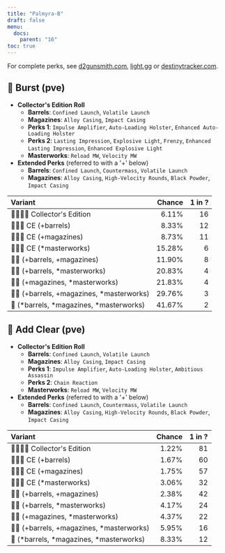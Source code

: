 ```yaml
---
title: "Palmyra-B"
draft: false
menu:
  docs:
    parent: "16"
toc: true
---
```


For complete perks, see [d2gunsmith.com](https://d2gunsmith.com/w/3489657138), [light.gg](https://www.light.gg/db/items/3489657138) or [destinytracker.com](https://destinytracker.com/destiny-2/db/items/3489657138).



## 👾 Burst (pve)



* **Collector's Edition Roll**
  * **Barrels**: `Confined Launch`, `Volatile Launch`
  * **Magazines**: `Alloy Casing`, `Impact Casing`
  * **Perks 1**: `Impulse Amplifier`, `Auto-Loading Holster`, `Enhanced Auto-Loading Holster`
  * **Perks 2**: `Lasting Impression`, `Explosive Light`, `Frenzy`, `Enhanced Lasting Impression`, `Enhanced Explosive Light`
  * **Masterworks**: `Reload MW`, `Velocity MW`
* **Extended Perks** (referred to with a '+' below)
  * **Barrels**: `Confined Launch`, `Countermass`, `Volatile Launch`
  * **Magazines**: `Alloy Casing`, `High-Velocity Rounds`, `Black Powder`, `Impact Casing`

| Variant | Chance | 1 in ? |
|:-|-:|-:|
| 👾👾👾🌟 Collector's Edition | 6.11% | 16 |
| 👾👾👾 CE (+barrels) | 8.33% | 12 |
| 👾👾👾 CE (+magazines) | 8.73% | 11 |
| 👾👾👾 CE (*masterworks) | 15.28% | 6 |
| 👾👾 (+barrels, +magazines) | 11.90% | 8 |
| 👾👾 (+barrels, *masterworks) | 20.83% | 4 |
| 👾👾 (+magazines, *masterworks) | 21.83% | 4 |
| 👾👾 (+barrels, +magazines, *masterworks) | 29.76% | 3 |
| 👾 (*barrels, *magazines, *masterworks) | 41.67% | 2 |

## 👾 Add Clear (pve)



* **Collector's Edition Roll**
  * **Barrels**: `Confined Launch`, `Volatile Launch`
  * **Magazines**: `Alloy Casing`, `Impact Casing`
  * **Perks 1**: `Impulse Amplifier`, `Auto-Loading Holster`, `Ambitious Assassin`
  * **Perks 2**: `Chain Reaction`
  * **Masterworks**: `Reload MW`, `Velocity MW`
* **Extended Perks** (referred to with a '+' below)
  * **Barrels**: `Confined Launch`, `Countermass`, `Volatile Launch`
  * **Magazines**: `Alloy Casing`, `High-Velocity Rounds`, `Black Powder`, `Impact Casing`

| Variant | Chance | 1 in ? |
|:-|-:|-:|
| 👾👾👾🌟 Collector's Edition | 1.22% | 81 |
| 👾👾👾 CE (+barrels) | 1.67% | 60 |
| 👾👾👾 CE (+magazines) | 1.75% | 57 |
| 👾👾👾 CE (*masterworks) | 3.06% | 32 |
| 👾👾 (+barrels, +magazines) | 2.38% | 42 |
| 👾👾 (+barrels, *masterworks) | 4.17% | 24 |
| 👾👾 (+magazines, *masterworks) | 4.37% | 22 |
| 👾👾 (+barrels, +magazines, *masterworks) | 5.95% | 16 |
| 👾 (*barrels, *magazines, *masterworks) | 8.33% | 12 |
